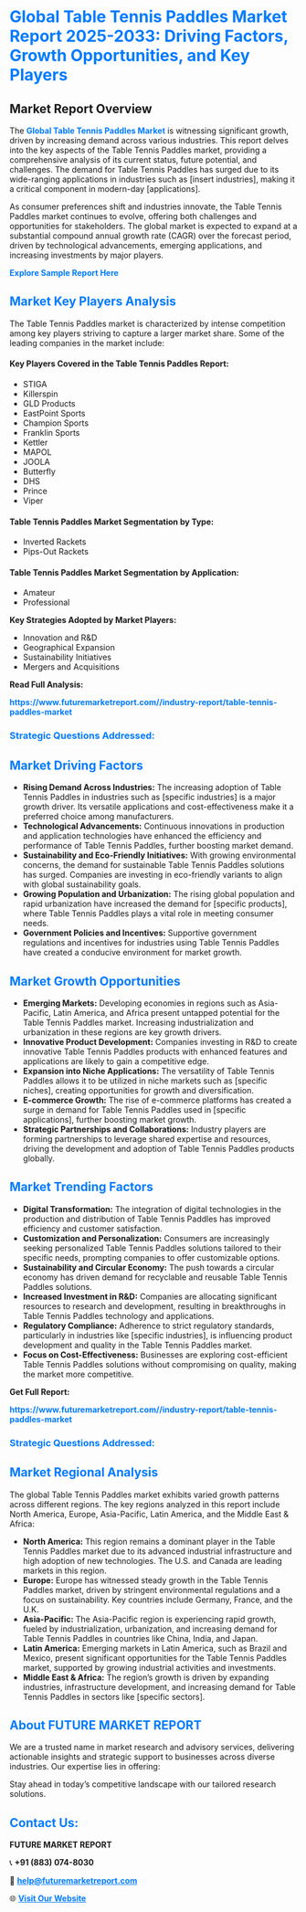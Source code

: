 <h1 style="color: #007BFF;">Global Table Tennis Paddles Market Report 2025-2033: Driving Factors, Growth Opportunities, and Key Players</h1>

<section id="overview">
<h2>Market Report Overview</h2>
<p>The <a href="https://www.futuremarketreport.com//industry-report/table-tennis-paddles-market" style="color: #007BFF; text-decoration: none;"><strong>Global Table Tennis Paddles Market</strong></a> is witnessing significant growth, driven by increasing demand across various industries. This report delves into the key aspects of the Table Tennis Paddles market, providing a comprehensive analysis of its current status, future potential, and challenges. The demand for Table Tennis Paddles has surged due to its wide-ranging applications in industries such as [insert industries], making it a critical component in modern-day [applications].</p>
<p>As consumer preferences shift and industries innovate, the Table Tennis Paddles market continues to evolve, offering both challenges and opportunities for stakeholders. The global market is expected to expand at a substantial compound annual growth rate (CAGR) over the forecast period, driven by technological advancements, emerging applications, and increasing investments by major players.</p>
</section>

<section id="overview">
<p><a href="https://www.futuremarketreport.com//request-sample/reportId=88226" style="color: #007BFF; text-decoration: none;"><strong>Explore Sample Report Here</strong></a></p>
</section>

<section id="key-players">
<h2 style="color: #007BFF;">Market Key Players Analysis</h2>
<p>The Table Tennis Paddles market is characterized by intense competition among key players striving to capture a larger market share. Some of the leading companies in the market include:</p>
<h4>Key Players Covered in the Table Tennis Paddles Report:</h4>
<ul><li>STIGA</li><li>Killerspin</li><li>GLD Products</li><li>EastPoint Sports</li><li>Champion Sports</li><li>Franklin Sports</li><li>Kettler</li><li>MAPOL</li><li>JOOLA</li><li>Butterfly</li><li>DHS</li><li>Prince</li><li>Viper</li></ul>
<h4>Table Tennis Paddles Market Segmentation by Type:</h4>
<ul><li>Inverted Rackets</li><li>Pips-Out Rackets</li></ul>

<h4>Table Tennis Paddles Market Segmentation by Application:</h4>
<ul><li>Amateur</li><li>Professional</li></ul>
<p><strong>Key Strategies Adopted by Market Players:</strong></p>
<ul>
<li>Innovation and R&D</li>
<li>Geographical Expansion</li>
<li>Sustainability Initiatives</li>
<li>Mergers and Acquisitions</li>
</ul>
</section>

<section>
<p><strong>Read Full Analysis: </strong></p><a href="https://www.futuremarketreport.com//industry-report/table-tennis-paddles-market" style="color: #007BFF; text-decoration: none;"><strong>https://www.futuremarketreport.com//industry-report/table-tennis-paddles-market</strong></a>
<h3 style="color: #007BFF;">Strategic Questions Addressed:</h3>
</section>

<section id="driving-factors">
<h2 style="color: #007BFF;">Market Driving Factors</h2>
<ul>
<li><strong>Rising Demand Across Industries:</strong> The increasing adoption of Table Tennis Paddles in industries such as [specific industries] is a major growth driver. Its versatile applications and cost-effectiveness make it a preferred choice among manufacturers.</li>
<li><strong>Technological Advancements:</strong> Continuous innovations in production and application technologies have enhanced the efficiency and performance of Table Tennis Paddles, further boosting market demand.</li>
<li><strong>Sustainability and Eco-Friendly Initiatives:</strong> With growing environmental concerns, the demand for sustainable Table Tennis Paddles solutions has surged. Companies are investing in eco-friendly variants to align with global sustainability goals.</li>
<li><strong>Growing Population and Urbanization:</strong> The rising global population and rapid urbanization have increased the demand for [specific products], where Table Tennis Paddles plays a vital role in meeting consumer needs.</li>
<li><strong>Government Policies and Incentives:</strong> Supportive government regulations and incentives for industries using Table Tennis Paddles have created a conducive environment for market growth.</li>
</ul>
</section>

<section id="growth-opportunities">
<h2 style="color: #007BFF;">Market Growth Opportunities</h2>
<ul>
<li><strong>Emerging Markets:</strong> Developing economies in regions such as Asia-Pacific, Latin America, and Africa present untapped potential for the Table Tennis Paddles market. Increasing industrialization and urbanization in these regions are key growth drivers.</li>
<li><strong>Innovative Product Development:</strong> Companies investing in R&D to create innovative Table Tennis Paddles products with enhanced features and applications are likely to gain a competitive edge.</li>
<li><strong>Expansion into Niche Applications:</strong> The versatility of Table Tennis Paddles allows it to be utilized in niche markets such as [specific niches], creating opportunities for growth and diversification.</li>
<li><strong>E-commerce Growth:</strong> The rise of e-commerce platforms has created a surge in demand for Table Tennis Paddles used in [specific applications], further boosting market growth.</li>
<li><strong>Strategic Partnerships and Collaborations:</strong> Industry players are forming partnerships to leverage shared expertise and resources, driving the development and adoption of Table Tennis Paddles products globally.</li>
</ul>
</section>

<section id="trending-factors">
<h2 style="color: #007BFF;">Market Trending Factors</h2>
<ul>
<li><strong>Digital Transformation:</strong> The integration of digital technologies in the production and distribution of Table Tennis Paddles has improved efficiency and customer satisfaction.</li>
<li><strong>Customization and Personalization:</strong> Consumers are increasingly seeking personalized Table Tennis Paddles solutions tailored to their specific needs, prompting companies to offer customizable options.</li>
<li><strong>Sustainability and Circular Economy:</strong> The push towards a circular economy has driven demand for recyclable and reusable Table Tennis Paddles solutions.</li>
<li><strong>Increased Investment in R&D:</strong> Companies are allocating significant resources to research and development, resulting in breakthroughs in Table Tennis Paddles technology and applications.</li>
<li><strong>Regulatory Compliance:</strong> Adherence to strict regulatory standards, particularly in industries like [specific industries], is influencing product development and quality in the Table Tennis Paddles market.</li>
<li><strong>Focus on Cost-Effectiveness:</strong> Businesses are exploring cost-efficient Table Tennis Paddles solutions without compromising on quality, making the market more competitive.</li>
</ul>
</section>

<section>
<p><strong>Get Full Report: </strong></p><a href="https://www.futuremarketreport.com//industry-report/table-tennis-paddles-market" style="color: #007BFF; text-decoration: none;"><strong>https://www.futuremarketreport.com//industry-report/table-tennis-paddles-market</strong></a>
<h3 style="color: #007BFF;">Strategic Questions Addressed:</h3>
</section>


<section id="regional-analysis">
<h2 style="color: #007BFF;">Market Regional Analysis</h2>
<p>The global Table Tennis Paddles market exhibits varied growth patterns across different regions. The key regions analyzed in this report include North America, Europe, Asia-Pacific, Latin America, and the Middle East & Africa:</p>
<ul>
<li><strong>North America:</strong> This region remains a dominant player in the Table Tennis Paddles market due to its advanced industrial infrastructure and high adoption of new technologies. The U.S. and Canada are leading markets in this region.</li>
<li><strong>Europe:</strong> Europe has witnessed steady growth in the Table Tennis Paddles market, driven by stringent environmental regulations and a focus on sustainability. Key countries include Germany, France, and the U.K.</li>
<li><strong>Asia-Pacific:</strong> The Asia-Pacific region is experiencing rapid growth, fueled by industrialization, urbanization, and increasing demand for Table Tennis Paddles in countries like China, India, and Japan.</li>
<li><strong>Latin America:</strong> Emerging markets in Latin America, such as Brazil and Mexico, present significant opportunities for the Table Tennis Paddles market, supported by growing industrial activities and investments.</li>
<li><strong>Middle East & Africa:</strong> The region’s growth is driven by expanding industries, infrastructure development, and increasing demand for Table Tennis Paddles in sectors like [specific sectors].</li>
</ul>
</section>

<footer>
<h2 style="color: #007BFF;">About FUTURE MARKET REPORT</h2>
<p>We are a trusted name in market research and advisory services, delivering actionable insights and strategic support to businesses across diverse industries. Our expertise lies in offering:</p>

<p>Stay ahead in today’s competitive landscape with our tailored research solutions.</p>

<h2 style="color: #007BFF;">Contact Us:</h2>
<p><strong>FUTURE MARKET REPORT</strong></p>
<p>📞 <strong>+91 (883) 074-8030</strong></p>
<p>📧 <strong><a href="mailto:help@futuremarketreport.com" style="color: #007BFF;">help@futuremarketreport.com</a></strong></p>
<p>🌐 <strong><a href="https://www.futuremarketreport.com/" style="color: #007BFF;">Visit Our Website</a></strong></p>
</footer>